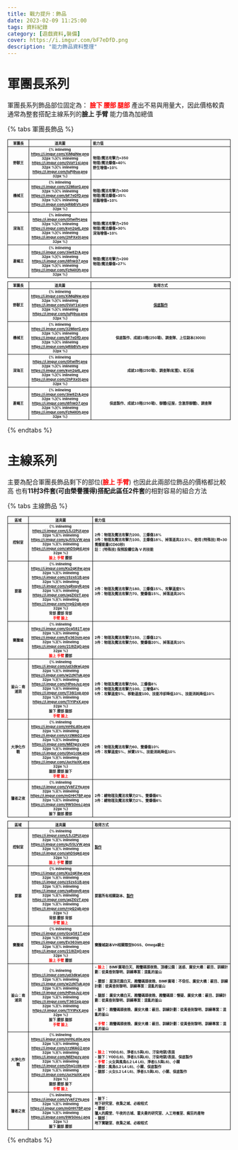 ```yaml
---
title: 戰力提升：飾品
date: 2023-02-09 11:25:00
tags: 資料紀錄
category: [遊戲資料,裝備]
cover: https://i.imgur.com/bF7eDfD.png
description: "能力飾品資料整理"
---
```



# 軍團長系列

軍團長系列飾品部位固定為： **<font color=#f00>臉下 腰部 腿部</font>**
產出不易與用量大，因此價格較貴
通常為整套搭配主線系列的**臉上 手臂**
能力值為加總值

{% tabs 軍團長飾品 %}
<!-- tab 能力-->

|軍團長|道具圖|能力值|
|:-:|:-:|:-|
| 野獸王 | {% inlineImg https://i.imgur.com/XiMgiNw.png 32px %}{% inlineImg https://i.imgur.com/0VaY1sl.png 32px %}{% inlineImg https://i.imgur.com/luPj9ua.png 32px %} | 物理/魔法攻擊力+350<br>物理/魔法爆傷+40%<br>野生增傷+10% |
| 機械王 | {% inlineImg https://i.imgur.com/32MiorG.png 32px %}{% inlineImg https://i.imgur.com/bF7eDfD.png 32px %}{% inlineImg https://i.imgur.com/pRibBVh.png 32px %} | 物理/魔法攻擊力+300<br>物理/魔法爆傷+35%<br>前腦增傷+10% |
| 深海王 | {% inlineImg https://i.imgur.com/0ItwifH.png 32px %}{% inlineImg https://i.imgur.com/kyn2g4L.png 32px %}{% inlineImg https://i.imgur.com/2hPXx0l.png 32px %} | 物理/魔法攻擊力+250<br>物理/魔法爆傷+30%<br>深海增傷+10% |
| 蒼蠅王 | {% inlineImg https://i.imgur.com/3iw8ZrA.png 32px %}{% inlineImg https://i.imgur.com/l8fnkO7.png 32px %}{% inlineImg https://i.imgur.com/FzN4lOh.png 32px %} | 物理/魔法攻擊力+200<br>物理/魔法爆傷+27% |

<!-- endtab -->

<!-- tab 取得-->

|軍團長|道具圖|取得方式|
|:-:|:-:|:-:|
| 野獸王 | {% inlineImg https://i.imgur.com/XiMgiNw.png 32px %}{% inlineImg https://i.imgur.com/0VaY1sl.png 32px %}{% inlineImg https://i.imgur.com/luPj9ua.png 32px %} | [保底製作](/datasets/behemoth/#取得方式) |
| 機械王 | {% inlineImg https://i.imgur.com/32MiorG.png 32px %}{% inlineImg https://i.imgur.com/bF7eDfD.png 32px %}{% inlineImg https://i.imgur.com/pRibBVh.png 32px %} | 保底製作、成就10階(250場)、調查隊、上位副本(3000) |
| 深海王 | {% inlineImg https://i.imgur.com/0ItwifH.png 32px %}{% inlineImg https://i.imgur.com/kyn2g4L.png 32px %}{% inlineImg https://i.imgur.com/2hPXx0l.png 32px %} | 成就10階(250場)、調查隊(紅藍)、紅石板 |
| 蒼蠅王 | {% inlineImg https://i.imgur.com/3iw8ZrA.png 32px %}{% inlineImg https://i.imgur.com/l8fnkO7.png 32px %}{% inlineImg https://i.imgur.com/FzN4lOh.png 32px %} | 保底製作、成就10階(250場)、御體(征服，含激昂御體)、調查隊 |

<!-- endtab -->
{% endtabs %}


# 主線系列

主要為配合軍團長飾品剩下的部位(**<font color=#f00>臉上 手臂</font>**)
也因此此兩部位飾品的價格都比較高
也有**11村3件套(可由榮譽獲得)搭配此區任2件套**的相對容易的組合方法

{% tabs 主線飾品 %}
<!-- tab 能力-->

|區域|道具圖|能力值|
|:-:|:-:|:-|
| 控制室 | {% inlineImg https://i.imgur.com/L5J2PUl.png 32px %}{% inlineImg https://i.imgur.com/qJ55LVW.png 32px %}{% inlineImg https://i.imgur.com/ahDSqkd.png 32px %}<br><font color=#f00>臉上 手臂</font> 腰部 | 2件：物理及魔法攻擊力200、三爆傷18%<br>3件：物理及魔法攻擊力100、主爆傷18%、掉落道具22.5%、使用 [特殊技] 時+30覺醒能量(CD60秒)<br>註： [特殊技] 指預設欄位為 V 的技能 |
| 要塞 | {% inlineImg https://i.imgur.com/Ku2qK8w.png 32px %}{% inlineImg https://i.imgur.com/zSzsS1B.png 32px %}{% inlineImg https://i.imgur.com/sqRxqvR.png 32px %}{% inlineImg https://i.imgur.com/agZl0zT.png 32px %}{% inlineImg https://i.imgur.com/rrpQ2gb.png 32px %}<br>背部 腰部 背部<br><font color=#f00>手臂 臉上</font> | 2件：物理及魔法攻擊力180、三爆傷15%、攻擊速度5%<br>3件：物理及魔法攻擊力70、雙爆傷15%、掉落道具20% |
| 賽騰城 | {% inlineImg https://i.imgur.com/Gcq581T.png 32px %}{% inlineImg https://i.imgur.com/Ey363sm.png 32px %}{% inlineImg https://i.imgur.com/218lZqO.png 32px %}<br><font color=#f00>臉上 手臂</font> 腰部 | 2件：物理及魔法攻擊力150、三爆傷12%<br>3件：物理及魔法攻擊力50、雙爆傷20%、掉落道具10% |
| 釜山：南浦洞 | {% inlineImg https://i.imgur.com/ud3dkwj.png 32px %}{% inlineImg https://i.imgur.com/w2zNTuk.png 32px %}{% inlineImg https://i.imgur.com/HPooJuz.png 32px %}{% inlineImg https://i.imgur.com/T36l1xp.png 32px %}{% inlineImg https://i.imgur.com/TIYIPxX.png 32px %}<br>臉下 腰部 腿部<br><font color=#f00>手臂 臉上</font> | 2件：物理及魔法攻擊力50、三爆傷8%<br>3件：物理及魔法攻擊力100、三增傷4%<br>5件：攻擊速度5%、移動速度100、技能冷卻降低10%、技能消耗降低10% |
| 大淨化作戰 | {% inlineImg https://i.imgur.com/mHhLd0e.png 32px %}{% inlineImg https://i.imgur.com/crzMAG2.png 32px %}{% inlineImg https://i.imgur.com/MiEhpzy.png 32px %}{% inlineImg https://i.imgur.com/0hq1cbk.png 32px %}{% inlineImg https://i.imgur.com/JucHaXK.png 32px %}<br>腿部 腰部 臉下<br><font color=#f00>手臂 臉上</font> | 2件：物理及魔法攻擊力60、雙爆傷10%<br>3件：攻擊速度5%、掉寶15%、技能消耗降低10% |
| 獵者之夜 | {% inlineImg https://i.imgur.com/VykF2Yq.png 32px %}{% inlineImg https://i.imgur.com/mGHH7BP.png 32px %}{% inlineImg https://i.imgur.com/9WS0eoJ.png 32px %}<br>臉下 腿部 腰部 | 2件：總物理及魔法攻擊力2%、雙爆傷6%<br>3件：總物理及魔法攻擊力2%、雙爆傷6% |

<!-- endtab -->

<!-- tab 取得-->

|區域|道具圖|取得方式|
|:-:|:-:|:-|
| 控制室 | {% inlineImg https://i.imgur.com/L5J2PUl.png 32px %}{% inlineImg https://i.imgur.com/qJ55LVW.png 32px %}{% inlineImg https://i.imgur.com/ahDSqkd.png 32px %}<br><font color=#f00>臉上 手臂</font> 腰部 | [製作](/datasets/ControlCenter/#套裝效果) |
| 要塞 | {% inlineImg https://i.imgur.com/Ku2qK8w.png 32px %}{% inlineImg https://i.imgur.com/zSzsS1B.png 32px %}{% inlineImg https://i.imgur.com/sqRxqvR.png 32px %}{% inlineImg https://i.imgur.com/agZl0zT.png 32px %}{% inlineImg https://i.imgur.com/rrpQ2gb.png 32px %}<br>背部 腰部 背部<br><font color=#f00>手臂 臉上</font> | 要塞所有相關副本、[製作](/datasets/nightfortress/#能力飾品) |
| 賽騰城 | {% inlineImg https://i.imgur.com/Gcq581T.png 32px %}{% inlineImg https://i.imgur.com/Ey363sm.png 32px %}{% inlineImg https://i.imgur.com/218lZqO.png 32px %}<br><font color=#f00>臉上 手臂</font> 腰部 | 賽騰城副本VH相關類型BOSS、Omega騎士 |
| 釜山：南浦洞 | {% inlineImg https://i.imgur.com/ud3dkwj.png 32px %}{% inlineImg https://i.imgur.com/w2zNTuk.png 32px %}{% inlineImg https://i.imgur.com/HPooJuz.png 32px %}{% inlineImg https://i.imgur.com/T36l1xp.png 32px %}{% inlineImg https://i.imgur.com/TIYIPxX.png 32px %}<br>臉下 腰部 腿部<br><font color=#f00>手臂 臉上</font> | - <font color=#f00>臉上</font>： BIMF廣場白天、戡蠻碼頭夜晚、頂樓公園：迷惑、廣安大橋：蔽目、訓練計劃：從黃昏到黎明、訓練專案：混亂的釜山 <br><br>- 腰部： 屋頂花園白天、戡蠻碼頭夜晚、BIMF廣場：不信任、廣安大橋：蔽目、訓練計劃：從黃昏到黎明、訓練專案：混亂的釜山 <br><br>- 腿部： 廣安大橋白天、戡蠻碼頭夜晚、戡蠻碼頭：懷疑、廣安大橋：蔽目、訓練計劃：從黃昏到黎明、訓練專案：混亂的釜山 <br><br>- 臉下： 戡蠻碼頭夜晚、廣安大橋：蔽目、訓練計劃：從黃昏到黎明、訓練專案：混亂的釜山 <br><br>- <font color=#f00>手臂</font>： 戡蠻碼頭夜晚、廣安大橋：蔽目、訓練計劃：從黃昏到黎明、訓練專案：混亂的釜山 |
| 大淨化作戰 | {% inlineImg https://i.imgur.com/mHhLd0e.png 32px %}{% inlineImg https://i.imgur.com/crzMAG2.png 32px %}{% inlineImg https://i.imgur.com/MiEhpzy.png 32px %}{% inlineImg https://i.imgur.com/0hq1cbk.png 32px %}{% inlineImg https://i.imgur.com/JucHaXK.png 32px %}<br>腿部 腰部 臉下<br><font color=#f00>手臂 臉上</font> | - <font color=#f00>臉上</font>：YOD(L6)、淨者(L5與L6)、汙染地獄/表面<br>- 臉下：YOD(L6)、淨者(L5與L6)、汙染地獄/表面、保底製作<br>- <font color=#f00>手臂</font>：火女與風鳥(L2 L4 L6)、淨者(L5與L6)、小關<br>- 腰部：風鳥(L2 L4 L6)、小關、保底製作<br>- 腿部：火女(L2 L4 L6)、淨者(L5與L6)、小關、保底製作 |
| 獵者之夜 | {% inlineImg https://i.imgur.com/VykF2Yq.png 32px %}{% inlineImg https://i.imgur.com/mGHH7BP.png 32px %}{% inlineImg https://i.imgur.com/9WS0eoJ.png 32px %}<br>臉下 腿部 腰部 | - 臉下：<br>地下研究室、夜梟之城、必殺程式<br>- 腰部：<br>獵人的殿堂、午夜的古城、霍夫曼的研究室、人工培養室、瘋狂的產物<br>- 腿部：<br>地下實驗室、夜梟之城、必殺程式 |

<!-- endtab -->
{% endtabs %}



<style>

  table {
    text-align: center;
    font-weight: bold;
    font-size: 8px;
	  width: 100%;
  }

  table th {
    white-space: nowrap; /*表头内容强制在一行显示*/
    border: 1px solid;
  }

  table td {
    border: 1px solid;
  }

  table th:nth-of-type(1){
    width: 10%;
  }
  table th:nth-of-type(2){
    width: 20%;
  }
  table th:nth-of-type(3){
    width: 70%;
  }

</style>